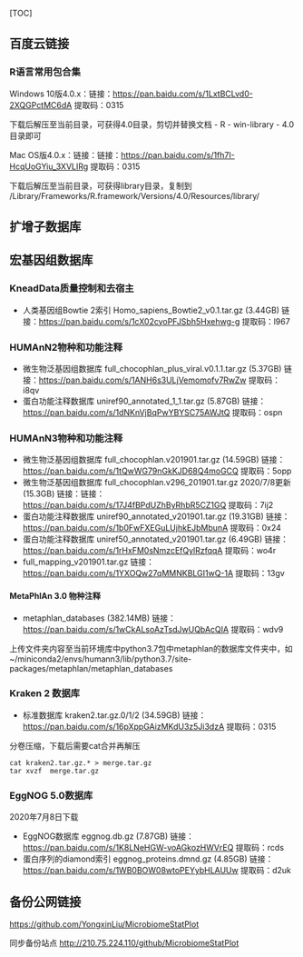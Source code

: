 [TOC]

## 百度云链接

### R语言常用包合集

Windows 10版4.0.x：链接：https://pan.baidu.com/s/1LxtBCLvd0-2XQGPctMC6dA 提取码：0315

下载后解压至当前目录，可获得4.0目录，剪切并替换文档 - R - win-library - 4.0 目录即可

Mac OS版4.0.x：链接：链接：https://pan.baidu.com/s/1fh7I-HcqUoGYiu_3XVLIRg 提取码：0315

下载后解压至当前目录，可获得library目录，复制到 /Library/Frameworks/R.framework/Versions/4.0/Resources/library/


## 扩增子数据库

## 宏基因组数据库

### KneadData质量控制和去宿主

- 人类基因组Bowtie 2索引 Homo_sapiens_Bowtie2_v0.1.tar.gz (3.44GB) 链接：https://pan.baidu.com/s/1cX02cyoPFJSbh5Hxehwg-g 
提取码：l967

### HUMAnN2物种和功能注释

- 微生物泛基因组数据库 full_chocophlan_plus_viral.v0.1.1.tar.gz (5.37GB) 链接：https://pan.baidu.com/s/1ANH6s3ULjVemomofv7RwZw 提取码：i8qv
- 蛋白功能注释数据库 uniref90_annotated_1_1.tar.gz (5.87GB) 链接：https://pan.baidu.com/s/1dNKnVjBqPwYBYSC75AWJtQ 提取码：ospn

### HUMAnN3物种和功能注释

- 微生物泛基因组数据库 full_chocophlan.v201901.tar.gz (14.59GB) 链接：https://pan.baidu.com/s/1tQwWG79nGkKJD68Q4moGCQ 提取码：5opp
- 微生物泛基因组数据库 full_chocophlan.v296_201901.tar.gz 2020/7/8更新 (15.3GB) 链接：链接：https://pan.baidu.com/s/17J4fBPdUZhByRhbR5CZ1GQ 提取码：7ij2
- 蛋白功能注释数据库 uniref90_annotated_v201901.tar.gz (19.31GB) 链接：https://pan.baidu.com/s/1b0FwFXEGuLUjhkEJbMbunA 
提取码：0x24
- 蛋白功能注释数据库 uniref50_annotated_v201901.tar.gz (6.49GB) 链接：https://pan.baidu.com/s/1rHxFM0sNmzcEfQylRzfqqA  提取码：wo4r
- full_mapping_v201901.tar.gz 链接：https://pan.baidu.com/s/1YXOQw27qMMNKBLGI1wQ-1A 提取码：13gv

#### MetaPhlAn 3.0 物种注释

- metaphlan_databases (382.14MB) 链接：https://pan.baidu.com/s/1wCkALsoAzTsdJwUQbAcQIA 提取码：wdv9

上传文件夹内容至当前环境库中python3.7包中metaphlan的数据库文件夹中，如~/miniconda2/envs/humann3/lib/python3.7/site-packages/metaphlan/metaphlan_databases

### Kraken 2 数据库

- 标准数据库 kraken2.tar.gz.0/1/2 (34.59GB) 链接：https://pan.baidu.com/s/16pXppGAizMKdU3z5Ji3dzA 
提取码：0315

分卷压缩，下载后需要cat合并再解压 

	cat kraken2.tar.gz.* > merge.tar.gz
	tar xvzf  merge.tar.gz


### EggNOG 5.0数据库

2020年7月8日下载

- EggNOG数据库 eggnog.db.gz (7.87GB) 链接：https://pan.baidu.com/s/1K8LNeHGW-voAGkozHWVrEQ 提取码：rcds
- 蛋白序列的diamond索引 eggnog_proteins.dmnd.gz (4.85GB) 链接：https://pan.baidu.com/s/1WB0BOW08wtoPEYybHLAUUw 提取码：d2uk

## 备份公网链接

https://github.com/YongxinLiu/MicrobiomeStatPlot

同步备份站点 http://210.75.224.110/github/MicrobiomeStatPlot